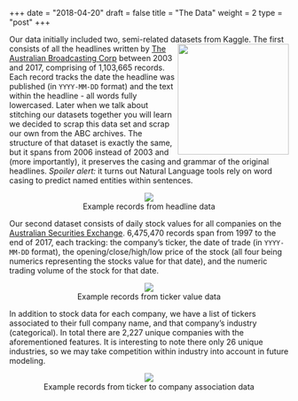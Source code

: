 +++
date = "2018-04-20"
draft = false
title = "The Data"
weight = 2
type = "post"
+++

Our data initially included two, semi-related datasets from Kaggle. <img align="right" src="/GaggleOfKaggle/img/kaggle.png" width=200px> The first consists of all the headlines written by [The Australian Broadcasting Corp](http://www.abc.net.au/) between 2003 and 2017, comprising of 1,103,665 records. Each record tracks the date the headline was published (in `YYYY-MM-DD` format) and the text within the headline - all words fully lowercased. Later when we talk about stitching our datasets together you will learn we decided to scrap this data set and scrap our own from the ABC archives. The structure of that dataset is exactly the same, but it spans from 2006 instead of 2003 and (more importantly), it preserves the casing and grammar of the original headlines. *Spoiler alert:* it turns out Natural Language tools rely on word casing to predict named entities within sentences.

<div align=center>
  <img src="/GaggleOfKaggle/img/headline.png">
  <div class="caption">Example records from headline data</div>
</div>

Our second dataset consists of daily stock values for all companies on the [Australian Securities Exchange](https://www.asx.com.au/). 6,475,470 records span from 1997 to the end of 2017, each tracking: the company’s ticker, the date of trade (in `YYYY-MM-DD` format), the opening/close/high/low price of the stock (all four being numerics representing the stocks value for that date), and the numeric trading volume of the stock for that date.

<div align=center>
  <img src="/GaggleOfKaggle/img/ticker_value.png">
  <div class="caption">Example records from ticker value data</div>
</div>

In addition to stock data for each company, we have a list of tickers associated to their full company name, and that company’s industry (categorical). In total there are 2,227 unique companies with the aforementioned features. It is interesting to note there only 26 unique industries, so we may take competition within industry into account in future modeling.

<div align=center>
  <img src="/GaggleOfKaggle/img/ticker_industry.png">
  <div class="caption">Example records from ticker to company association data</div>
</div>